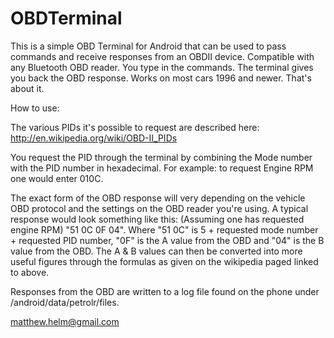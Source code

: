 OBDTerminal
===================

This is a simple OBD Terminal for Android that can be used to pass commands and receive responses from an OBDII device. Compatible with any Bluetooth OBD reader. You type in the commands. The terminal gives you back the OBD response. Works on most cars 1996 and newer. That's about it.

How to use:

The various PIDs it's possible to request are described here: http://en.wikipedia.org/wiki/OBD-II_PIDs

You request the PID through the terminal by combining the Mode number with the PID number in hexadecimal. For example: to request Engine RPM one would enter 010C. 

The exact form of the OBD response will very depending on the vehicle OBD protocol and the settings on the OBD reader you're using. A typical response would look something like this: (Assuming one has requested engine RPM) "51 0C 0F 04". Where "51 0C" is 5 + requested mode number + requested PID number, "0F" is the A value from the OBD and "04" is the B value from the OBD. The A & B values can then be converted into more useful figures through the formulas as given on the wikipedia paged linked to above.

Responses from the OBD are written to a log file found on the phone under /android/data/petrolr/files.
 

matthew.helm@gmail.com

